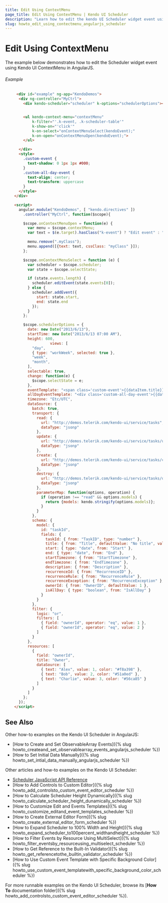```yaml
---
title: Edit Using ContextMenu
page_title: Edit Using ContextMenu | Kendo UI Scheduler
description: "Learn how to edit the kendo UI Scheduler widget event using Kendo UI ContextMenu."
slug: howto_edit_using_contectmenu_angularjs_scheduler
---
```


# Edit Using ContextMenu

The example below demonstrates how to edit the Scheduler widget event using Kendo UI ContextMenu in AngularJS.

###### Example

```html
     <div id="example" ng-app="KendoDemos">
      <div ng-controller="MyCtrl">
        <div kendo-scheduler="scheduler" k-options="schedulerOptions"></div>


        <ul kendo-context-menu="contextMenu"
            k-filter="'.k-event, .k-scheduler-table'"
            k-show-on="'click'"
            k-on-select="onContextMenuSelect(kendoEvent);"
            k-on-open="onContextMenuOpen(kendoEvent);">
        </ul>

      </div>
      <style>
        .custom-event {
          text-shadow: 0 1px 1px #000;
        }
        .custom-all-day-event {
          text-align: center;
          text-transform: uppercase
        }
      </style>
    </div>

    <script>
      angular.module("KendoDemos", [ "kendo.directives" ])
        .controller("MyCtrl", function($scope){

        $scope.onContextMenuOpen = function(e) {
          var menu = $scope.contextMenu;
          var text = $(e.target).hasClass("k-event") ? "Edit event" : "Add Event";

          menu.remove(".myClass");
          menu.append([{text: text, cssClass: "myClass" }]);
        };

        $scope.onContextMenuSelect = function (e) {
          var scheduler = $scope.scheduler;
          var state = $scope.selectState;

          if (state.events.length) {
            scheduler.editEvent(state.events[0]);
          } else {
            scheduler.addEvent({
              start: state.start,
              end: state.end
            });
          }
        };

        $scope.schedulerOptions = {
          date: new Date("2013/6/13"),
          startTime: new Date("2013/6/13 07:00 AM"),
          height: 600,
					views: [
            "day",
            { type: "workWeek", selected: true },
            "week",
            "month",
          ],
          selectable: true,
          change: function(e) {
            $scope.selectState = e;
          },
          eventTemplate: "<span class='custom-event'>{{dataItem.title}}</span>",
          allDayEventTemplate: "<div class='custom-all-day-event'>{{dataItem.title}}</div>",
          timezone: "Etc/UTC",
          dataSource: {
            batch: true,
            transport: {
              read: {
                url: "http://demos.telerik.com/kendo-ui/service/tasks",
                dataType: "jsonp"
              },
              update: {
                url: "http://demos.telerik.com/kendo-ui/service/tasks/update",
                dataType: "jsonp"
              },
              create: {
                url: "http://demos.telerik.com/kendo-ui/service/tasks/create",
                dataType: "jsonp"
              },
              destroy: {
                url: "http://demos.telerik.com/kendo-ui/service/tasks/destroy",
                dataType: "jsonp"
              },
              parameterMap: function(options, operation) {
                if (operation !== "read" && options.models) {
                  return {models: kendo.stringify(options.models)};
                }
              }
            },
            schema: {
              model: {
                id: "taskId",
                fields: {
                  taskId: { from: "TaskID", type: "number" },
                  title: { from: "Title", defaultValue: "No title", validation: { required: true } },
                  start: { type: "date", from: "Start" },
                  end: { type: "date", from: "End" },
                  startTimezone: { from: "StartTimezone" },
                  endTimezone: { from: "EndTimezone" },
                  description: { from: "Description" },
                  recurrenceId: { from: "RecurrenceID" },
                  recurrenceRule: { from: "RecurrenceRule" },
                  recurrenceException: { from: "RecurrenceException" },
                  ownerId: { from: "OwnerID", defaultValue: 1 },
                  isAllDay: { type: "boolean", from: "IsAllDay" }
                }
              }
            },
            filter: {
              logic: "or",
              filters: [
                { field: "ownerId", operator: "eq", value: 1 },
                { field: "ownerId", operator: "eq", value: 2 }
              ]
            }
          },
          resources: [
            {
              field: "ownerId",
              title: "Owner",
              dataSource: [
                { text: "Alex", value: 1, color: "#f8a398" },
                { text: "Bob", value: 2, color: "#51a0ed" },
                { text: "Charlie", value: 3, color: "#56ca85" }
              ]
            }
          ]
        };
      });
    </script>
```


## See Also

Other how-to examples on the Kendo UI Scheduler in AngularJS:

* [How to Create and Set ObservableArray Events]({% slug howto_createand_set_observablearray_events_angularjs_scheduler %})
* [How to Set Initial Data Manually]({% slug howto_set_intial_data_manually_angularjs_scheduler %})

Other articles and how-to examples on the Kendo UI Scheduler:

* [Scheduler JavaScript API Reference](/api/javascript/ui/scheduler)
* [How to Add Controls to Custom Editor]({% slug howto_add_controlsto_custom_event_editor_scheduler %})
* [How to Calculate Scheduler Height Dynamically]({% slug howto_calculate_scheduler_height_dunamically_scheduler %})
* [How to Customize Edit and Events Templates]({% slug howto_customize_editand_event_templates_scheduler %})
* [How to Create External Editor Form]({% slug howto_create_external_editor_form_scheduler %})
* [How to Expand Scheduler to 100% Width and Height]({% slug howto_expand_scheduler_to100percent_widthandheight_scheduler %})
* [How to Filter Events by Resource Using MultiSelect]({% slug howto_filter_eventsby_resourceusing_multiselect_scheduler %})
* [How to Get Reference to the Built-In Validator]({% slug howto_get_referencetothe_builtin_validator_scheduler %})
* [How to Use Custom Event Template with Specific Background Color]({% slug howto_use_custom_event_templatewith_specific_background_color_scheduler %})

For more runnable examples on the Kendo UI Scheduler, browse its [**How To** documentation folder]({% slug howto_add_controlsto_custom_event_editor_scheduler %}).
